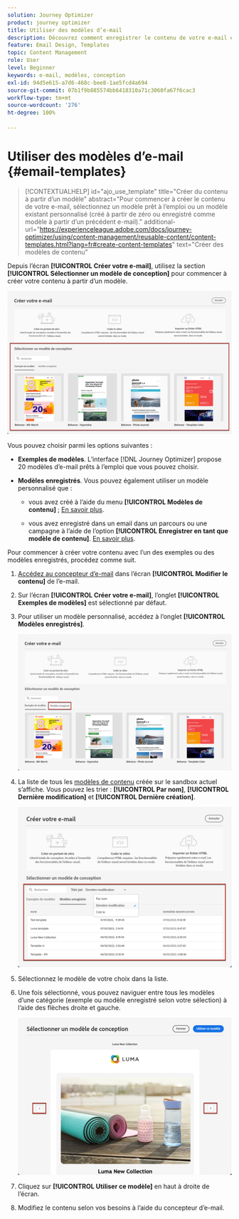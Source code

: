 ```yaml
---
solution: Journey Optimizer
product: journey optimizer
title: Utiliser des modèles d’e-mail
description: Découvrez comment enregistrer le contenu de votre e-mail en tant que modèle et le réutiliser dans Journey Optimizer.
feature: Email Design, Templates
topic: Content Management
role: User
level: Beginner
keywords: e-mail, modèles, conception
exl-id: 94d5e615-a7d6-468c-bee8-1ae5fcd4a694
source-git-commit: 07b1f9b885574bb6418310a71c3060fa67f6cac3
workflow-type: tm+mt
source-wordcount: '276'
ht-degree: 100%

---
```


# Utiliser des modèles d’e-mail {#email-templates}

>[!CONTEXTUALHELP]
>id="ajo_use_template"
>title="Créer du contenu à partir d’un modèle"
>abstract="Pour commencer à créer le contenu de votre e-mail, sélectionnez un modèle prêt à l’emploi ou un modèle existant personnalisé (créé à partir de zéro ou enregistré comme modèle à partir d’un précédent e-mail)."
>additional-url="https://experienceleague.adobe.com/docs/journey-optimizer/using/content-management/reusable-content/content-templates.html?lang=fr#create-content-templates" text="Créer des modèles de contenu"

Depuis l’écran **[!UICONTROL Créer votre e-mail]**, utilisez la section **[!UICONTROL Sélectionner un modèle de conception]** pour commencer à créer votre contenu à partir d’un modèle.

![](assets/email_designer-templates.png)

Vous pouvez choisir parmi les options suivantes :

* **Exemples de modèles**. L’interface [!DNL Journey Optimizer] propose 20 modèles d’e-mail prêts à l’emploi que vous pouvez choisir.

* **Modèles enregistrés**. Vous pouvez également utiliser un modèle personnalisé que :

   * vous avez créé à l’aide du menu **[!UICONTROL Modèles de contenu]** ; [En savoir plus](../content-management/content-templates.md#create-template-from-scratch).

   * vous avez enregistré dans un email dans un parcours ou une campagne à l’aide de l’option **[!UICONTROL Enregistrer en tant que modèle de contenu]**. [En savoir plus](../content-management/content-templates.md#save-as-template).

Pour commencer à créer votre contenu avec l’un des exemples ou des modèles enregistrés, procédez comme suit.

1. [Accédez au concepteur d’e-mail](get-started-email-design.md) dans l’écran **[!UICONTROL Modifier le contenu]** de l’e-mail.

1. Sur l’écran **[!UICONTROL Créer votre e-mail]**, l’onglet **[!UICONTROL Exemples de modèles]** est sélectionné par défaut.

1. Pour utiliser un modèle personnalisé, accédez à l‘onglet **[!UICONTROL Modèles enregistrés]**.

   ![](assets/email_designer-saved-templates-tab.png)

1. La liste de tous les [modèles de contenu](../content-management/content-templates.md#create-content-templates) créée sur le sandbox actuel s’affiche. Vous pouvez les trier : **[!UICONTROL Par nom]**, **[!UICONTROL Dernière modification]** et **[!UICONTROL Dernière création]**.

   ![](assets/email_designer-saved-templates-filter.png)

1. Sélectionnez le modèle de votre choix dans la liste.

1. Une fois sélectionné, vous pouvez naviguer entre tous les modèles d’une catégorie (exemple ou modèle enregistré selon votre sélection) à l’aide des flèches droite et gauche.

   ![](assets/email_designer-saved-templates-navigate.png)

1. Cliquez sur **[!UICONTROL Utiliser ce modèle]** en haut à droite de l’écran.

1. Modifiez le contenu selon vos besoins à l’aide du concepteur d’e-mail.
